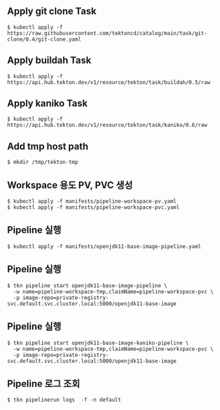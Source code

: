## Apply git clone Task
```
$ kubectl apply -f https://raw.githubusercontent.com/tektoncd/catalog/main/task/git-clone/0.4/git-clone.yaml
```

## Apply buildah Task
```
$ kubectl apply -f https://api.hub.tekton.dev/v1/resource/tekton/task/buildah/0.5/raw
```

## Apply kaniko Task
```
$ kubectl apply -f https://api.hub.tekton.dev/v1/resource/tekton/task/kaniko/0.6/raw
```

## Add tmp host path
```
$ mkdir /tmp/tekton-tmp
```

## Workspace 용도 PV, PVC 생성
```
$ kubectl apply -f manifests/pipeline-workspace-pv.yaml
$ kubectl apply -f manifests/pipeline-workspace-pvc.yaml
```

## Pipeline 실행
```
$ kubectl apply -f manifests/openjdk11-base-image-pipeline.yaml
```

## Pipeline 실행
```
$ tkn pipeline start openjdk11-base-image-pipeline \
  -w name=pipeline-workspace-tmp,claimName=pipeline-workspace-pvc \
  -p image-repo=private-registry-svc.default.svc.cluster.local:5000/openjdk11-base-image
```

## Pipeline 실행
```
$ tkn pipeline start openjdk11-base-image-kaniko-pipeline \
  -w name=pipeline-workspace-tmp,claimName=pipeline-workspace-pvc \
  -p image-repo=private-registry-svc.default.svc.cluster.local:5000/openjdk11-base-image
```

## Pipeline 로그 조회
```
$ tkn pipelinerun logs  -f -n default
```